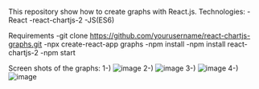 This repository show how to create graphs with React.js.
Technologies:
-React
-react-chartjs-2
-JS(ES6)

Requirements
-git clone https://github.com/yourusername/react-chartjs-graphs.git
-npx create-react-app graphs
-npm install
-npm install react-chartjs-2
-npm start

Screen shots of the graphs:
1-)
![image](https://github.com/user-attachments/assets/4bdf0629-dc6d-4ef7-80fb-7b41c6e6dbc2)
2-)
![image](https://github.com/user-attachments/assets/3b9e4065-83cc-47f1-8ac3-449f9504e84c)
3-)
![image](https://github.com/user-attachments/assets/8d196194-6eef-49a3-9d2c-4a213f51979a)
4-)
![image](https://github.com/user-attachments/assets/8cf6e1d1-bfd1-49d7-b752-f5ef1478bdfe)


